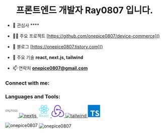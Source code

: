 <h1 align="center">프론트엔드 개발자 Ray0807 입니다.</h1>


- 🌱 관심사 ****

- 👨‍💻 주요 프로젝트 [https://github.com/onepice0807/device-commerce]()

- 📝 블로그 [https://onepice0807.tistory.com]()

- 💬 주요 기술 **react, next.js, tailwind**

- 📫 연락처 **onepice0807@gmail.com**

<h3 align="left">Connect with me:</h3>

<h3 align="left">Languages and Tools:</h3>
<p align="left"> <a href="https://expressjs.com" target="_blank" rel="noreferrer"> <img src="https://raw.githubusercontent.com/devicons/devicon/master/icons/express/express-original-wordmark.svg" alt="express" width="40" height="40"/> <a href="https://nextjs.org/" target="_blank" rel="noreferrer"> <img src="https://cdn.worldvectorlogo.com/logos/nextjs-2.svg" alt="nextjs" width="40" height="40"/> </a> <a href="https://reactjs.org/" target="_blank" rel="noreferrer"> <img src="https://raw.githubusercontent.com/devicons/devicon/master/icons/react/react-original-wordmark.svg" alt="react" width="40" height="40"/> </a> <a href="https://redux.js.org" target="_blank" rel="noreferrer"> <img src="https://raw.githubusercontent.com/devicons/devicon/master/icons/redux/redux-original.svg" alt="redux" width="40" height="40"/> </a> <a href="https://tailwindcss.com/" target="_blank" rel="noreferrer"> <img src="https://www.vectorlogo.zone/logos/tailwindcss/tailwindcss-icon.svg" alt="tailwind" width="40" height="40"/> </a> <a href="https://www.typescriptlang.org/" target="_blank" rel="noreferrer"> <img src="https://raw.githubusercontent.com/devicons/devicon/master/icons/typescript/typescript-original.svg" alt="typescript" width="40" height="40"/> </a> </p>

<p><img align="left" src="https://github-readme-stats.vercel.app/api/top-langs?username=onepice0807&show_icons=true&locale=en&layout=compact" alt="onepice0807" /></p>

<p>&nbsp;<img align="center" src="https://github-readme-stats.vercel.app/api?username=onepice0807&show_icons=true&locale=en" alt="onepice0807" /></p>
